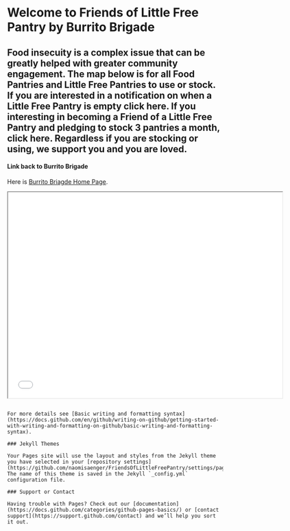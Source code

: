 # Welcome to Friends of Little Free Pantry by Burrito Brigade
 

## Food insecuity is a complex issue that can be greatly helped with greater community engagement. The map below is for all Food Pantries and Little Free Pantries to use or stock. If you are interested in a notification on when a Little Free Pantry is empty click here. If you interesting in becoming a Friend of a Little Free Pantry and pledging to stock 3 pantries a month, click here. Regardless if you are stocking or using, we support you and you are loved. 

#### Link back to Burrito Brigade
Here is [Burrito Briagde Home Page](https://burritobrigade.org/).



<iframe src="Little Free Pantries - Eugene & Springfield - Google My Maps.html" width="640" height="480"></iframe> 




```

For more details see [Basic writing and formatting syntax](https://docs.github.com/en/github/writing-on-github/getting-started-with-writing-and-formatting-on-github/basic-writing-and-formatting-syntax).

### Jekyll Themes

Your Pages site will use the layout and styles from the Jekyll theme you have selected in your [repository settings](https://github.com/naomisaenger/FriendsOfLittleFreePantry/settings/pages). The name of this theme is saved in the Jekyll `_config.yml` configuration file.

### Support or Contact

Having trouble with Pages? Check out our [documentation](https://docs.github.com/categories/github-pages-basics/) or [contact support](https://support.github.com/contact) and we’ll help you sort it out.


